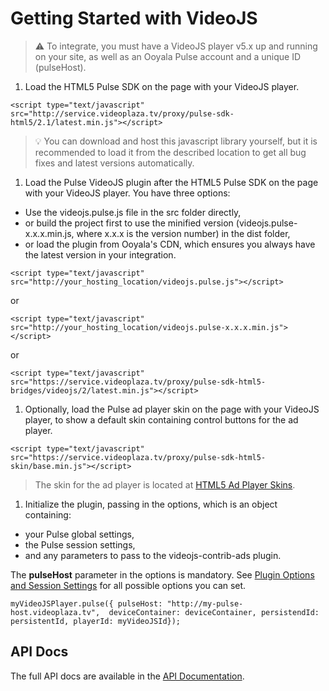 # Getting Started with VideoJS

>:warning: To integrate, you must have a VideoJS player v5.x up and running on your site, as well as an Ooyala Pulse account and a unique ID (pulseHost).

1. Load the HTML5 Pulse SDK on the page with your VideoJS player.

 ```
 <script type="text/javascript" src="http://service.videoplaza.tv/proxy/pulse-sdk-html5/2.1/latest.min.js"></script>
 ```
 >:bulb: You can download and host this javascript library yourself, but it is recommended to load it from the described location to get all bug fixes and latest versions automatically.

1. Load the Pulse VideoJS plugin after the HTML5 Pulse SDK on the page with your VideoJS player. You have three options:
  - Use the videojs.pulse.js file in the src folder directly,
  - or build the project first to use the minified version (videojs.pulse-x.x.x.min.js, where x.x.x is the version number) in the dist folder,
  - or load the plugin from Ooyala's CDN, which ensures you always have the latest version in your integration.

  ```
  <script type="text/javascript" src="http://your_hosting_location/videojs.pulse.js"></script>
  ```
  or
  ```
  <script type="text/javascript" src="http://your_hosting_location/videojs.pulse-x.x.x.min.js"></script>
  ```
  or
  ```
  <script type="text/javascript" src="https://service.videoplaza.tv/proxy/pulse-sdk-html5-bridges/videojs/2/latest.min.js"></script>
  ```

1. Optionally, load the Pulse ad player skin  on the page with your VideoJS player, to show a default skin containing control buttons for the ad player.
  ```
  <script type="text/javascript" src="https://service.videoplaza.tv/proxy/pulse-sdk-html5-skin/base.min.js"></script>
  ```
  >The skin for the ad player is located at [HTML5 Ad Player Skins](https://github.com/ooyala/pulse-sdk-html5-2.x-skins).

1. Initialize the plugin, passing in the options, which is an object containing:
  - your Pulse global settings,
  - the Pulse session settings,
  - and any parameters to  pass to the videojs-contrib-ads plugin.

  The **pulseHost** parameter in the options is mandatory. See [Plugin Options and Session Settings](options-settings.md) for all possible options you can set.

  ```
  myVideoJSPlayer.pulse({ pulseHost: "http://my-pulse-host.videoplaza.tv",  deviceContainer: deviceContainer, persistendId: persistentId, playerId: myVideoJSId});
  ```

## API Docs
The full API docs are available in the [API Documentation](videojs-pulse.md).
